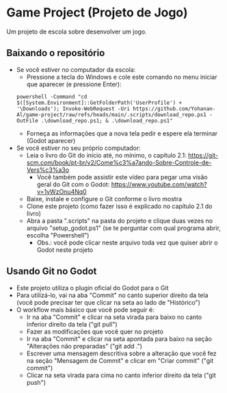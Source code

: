 # Game Project (Projeto de Jogo)
Um projeto de escola sobre desenvolver um jogo.

## Baixando o repositório
- Se você estiver no computador da escola:
    - Pressione a tecla do Windows e cole este comando no menu iniciar que aparecer (e pressione Enter):
    ```
    powershell -Command "cd $([System.Environment]::GetFolderPath('UserProfile') + '\Downloads'); Invoke-WebRequest -Uri https://github.com/Yohanan-Al/game-project/raw/refs/heads/main/.scripts/download_repo.ps1 -OutFile .\download_repo.ps1; & .\download_repo.ps1"
    ```
    - Forneça as informações que a nova tela pedir e espere ela terminar (Godot aparecer)
- Se você estiver no seu próprio computador:
    - Leia o livro do Git do início até, no mínimo, o capítulo 2.1: https://git-scm.com/book/pt-br/v2/Come%c3%a7ando-Sobre-Controle-de-Vers%c3%a3o
        - Você também pode assistir este vídeo para pegar uma visão geral do Git com o Godot: https://www.youtube.com/watch?v=1vWzOnu4Nq0
    - Baixe, instale e configure o Git conforme o livro mostra
    - Clone este projeto (como fazer isso é explicado no capítulo 2.1 do livro)
    - Abra a pasta ".scripts" na pasta do projeto e clique duas vezes no arquivo "setup_godot.ps1" (se te perguntar com qual programa abrir, escolha "Powershell")
        - Obs.: você pode clicar neste arquivo toda vez que quiser abrir o Godot neste projeto

## Usando Git no Godot
- Este projeto utiliza o plugin oficial do Godot para o Git
- Para utilizá-lo, vai na aba "Commit" no canto superior direito da tela (você pode precisar ter que clicar na seta ao lado de "Histórico")
- O workflow mais básico que você pode seguir é:
    - Ir na aba "Commit" e clicar na seta virada para baixo no canto inferior direito da tela ("git pull")
    - Fazer as modificações que você quer no projeto
    - Ir na aba "Commit" e clicar na seta apontada para baixo na seção "Alterações não preparadas" ("git add .")
    - Escrever uma mensagem descritiva sobre a alteração que você fez na seção "Mensagem de Commit" e clicar em "Criar commit" ("git commit")
    - Clicar na seta virada para cima no canto inferior direito da tela ("git push")